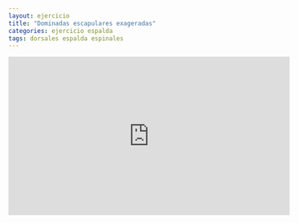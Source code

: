 ```yaml
---
layout: ejercicio
title: "Dominadas escapulares exageradas"
categories: ejercicio espalda
tags: dorsales espalda espinales
---
```


<div class="video-responsive">
<iframe width="560" height="315" src="https://www.youtube.com/embed/V1eJD1x79uQ" title="YouTube video player" frameborder="0" allow="accelerometer; autoplay; clipboard-write; encrypted-media; gyroscope; picture-in-picture" allowfullscreen></iframe></div>
